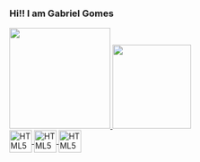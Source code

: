 ### Hi!! I am Gabriel Gomes

<div>
  <a href="https://github.com/BadajosGabz">
  <img height="180em" src="https://github-readme-stats.vercel.app/api?username=BadajosGabz&show_icons=true&theme=radical"/>
  <img height="150em" width="140" src="https://github-readme-stats.vercel.app/api/top-langs/?username=BadajosGabz&layout=compact_icons=true&theme=radical"/>
</div>
<div style="display: inline_block">
  <img align="center" alt="HTML5" width="40" heitgh="30" src="https://cdn.jsdelivr.net/gh/devicons/devicon/icons/html5/html5-original.svg"/>
  <img align="center" alt="HTML5" width="40" heitgh="30" src="https://cdn.jsdelivr.net/gh/devicons/devicon/icons/css3/css3-original.svg" />
  <img align="center" alt="HTML5" width="40" heitgh="30" src="https://cdn.jsdelivr.net/gh/devicons/devicon/icons/javascript/javascript-original.svg" />
</div>
  

  
